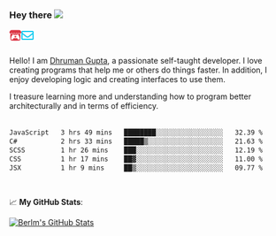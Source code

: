 ### Hey there <img src="https://media.giphy.com/media/hvRJCLFzcasrR4ia7z/giphy.gif" width="25px">

<a href="https://itch.io/profile/berlm">
  <img align="left" alt="Berlm's Itch" width="22px" src="/assets/itch-io.svg" />
</a>
<a href="mailto:me@berlm.me">
  <img align="left" alt="Email Berlm" width="22px" src="/assets/envelope.svg" />
</a>

<br />  
<br />  
  
Hello! I am [Dhruman Gupta](https://berlm.me/), a passionate self-taught developer. I love creating programs that help me or others do things faster. In addition, I enjoy developing logic and creating interfaces to use them.  

I treasure learning more and understanding how to program better architecturally and in terms of efficiency.  
<br />

<!--START_SECTION:waka-->
```text
JavaScript   3 hrs 49 mins   ████████░░░░░░░░░░░░░░░░░   32.39 % 
C#           2 hrs 33 mins   █████▒░░░░░░░░░░░░░░░░░░░   21.63 % 
SCSS         1 hr 26 mins    ███░░░░░░░░░░░░░░░░░░░░░░   12.19 % 
CSS          1 hr 17 mins    ██▓░░░░░░░░░░░░░░░░░░░░░░   11.00 % 
JSX          1 hr 9 mins     ██▒░░░░░░░░░░░░░░░░░░░░░░   09.77 % 
```
<!--END_SECTION:waka-->
<br />  

📈 **My GitHub Stats**:  

[![Berlm's GitHub Stats](https://github-readme-stats.vercel.app/api?username=dhrumangupta&theme=gotham&show_icons=true&count_private=true)](https://berlm.me)
